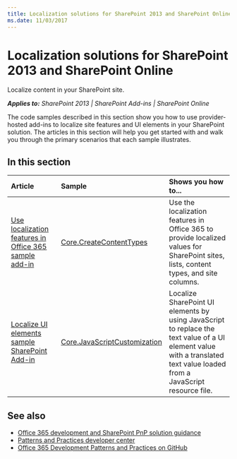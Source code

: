 ```yaml
---
title: Localization solutions for SharePoint 2013 and SharePoint Online
ms.date: 11/03/2017
---
```

# Localization solutions for SharePoint 2013 and SharePoint Online

Localize content in your SharePoint site.

_**Applies to:** SharePoint 2013 | SharePoint Add-ins | SharePoint Online_

The code samples described in this section show you how to use provider-hosted add-ins to localize site features and UI elements in your SharePoint solution. The articles in this section will help you get started with and walk you through the primary scenarios that each sample illustrates. 

## In this section

|**Article**|**Sample**|**Shows you how to...**|
|:-----|:-----|:-----|
|[Use localization features in Office 365 sample add-in](Use-localization-features-in-Office-365-sample-app.md)|[Core.CreateContentTypes](https://github.com/SharePoint/PnP/tree/master/Samples/Core.CreateContentTypes)|Use the localization features in Office 365 to provide localized values for SharePoint sites, lists, content types, and site columns. |
|[Localize UI elements sample SharePoint Add-in](Localize-UI-elements-sample-app-for-SharePoint.md)|[Core.JavaScriptCustomization](https://github.com/SharePoint/PnP/tree/master/Scenarios/Core.JavaScriptCustomization)|Localize SharePoint UI elements by using JavaScript to replace the text value of a UI element value with a translated text value loaded from a JavaScript resource file. |

## See also

- [Office 365 development and SharePoint PnP solution guidance](office-365-development-patterns-and-practices-solution-guidance.md)   
- [Patterns and Practices developer center](http://dev.office.com/patterns-and-practices) 
- [Office 365 Development Patterns and Practices on GitHub](https://github.com/SharePoint/PnP)

